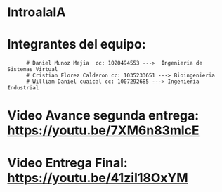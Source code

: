 # IntroalaIA

# Integrantes del equipo:
          # Daniel Munoz Mejia  cc: 1020494553 --->  Ingenieria de Sistemas Virtual
          # Cristian Florez Calderon cc: 1035233651 ---> Bioingenieria
          # William Daniel cuaical cc: 1007292685 ---> Ingenieria Industrial
# Video Avance segunda entrega: https://youtu.be/7XM6n83mlcE
# Video Entrega Final: https://youtu.be/41ziI18OxYM
